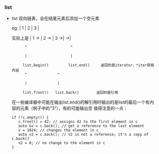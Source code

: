 ### list
   - list 双向链表，会在结尾元素后添加一个空元素
   
      eg: | 1 | 2 | 3 |
      
      实际上是 | 1 -> | 2 -> | 3 ->|  ->|
      
               ^                    ^
              
               |                    |
              
              list.begin()         list.end()     返回的是iterator，*iter获取内容
               ^              ^
              
               |              |
               
              list.front()   list.back()        返回的是引用
      在一些编译器中可能在输出list.end()的解引用时输出的是list的最后一个有内容的元素（例子中的“3”），有的可能输出空
      值得注意的一点：
      ```
      if (!c.empty()) {
         c.front() = 42; // assigns 42 to the first element in c
         auto &v = c.back(); // get a reference to the last element
         v = 1024; // changes the element in c
         auto v2 = c.back(); // v2 is not a reference; it's a copy of c.back()
         v2 = 0; // no change to the element in c
      }
      ```
  
  
